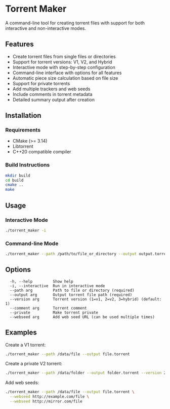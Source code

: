 # Torrent Maker

A command-line tool for creating torrent files with support for both interactive and non-interactive modes.

## Features

- Create torrent files from single files or directories
- Support for torrent versions: V1, V2, and Hybrid
- Interactive mode with step-by-step configuration
- Command-line interface with options for all features
- Automatic piece size calculation based on file size
- Support for private torrents
- Add multiple trackers and web seeds
- Include comments in torrent metadata
- Detailed summary output after creation

## Installation

### Requirements

- CMake (>= 3.14)
- Libtorrent
- C++20 compatible compiler

### Build Instructions

```bash
mkdir build
cd build
cmake ..
make
```

## Usage

### Interactive Mode

```bash
./torrent_maker -i
```

### Command-line Mode

```bash
./torrent_maker --path /path/to/file_or_directory --output output.torrent [options]
```

## Options

```
  -h, --help         Show help
  -i, --interactive  Run in interactive mode
  --path arg         Path to file or directory (required)
  --output arg       Output torrent file path (required)
  --version arg      Torrent version (1=v1, 2=v2, 3=hybrid) (default: 1)
  --comment arg      Torrent comment
  --private          Make torrent private
  --webseed arg      Add web seed URL (can be used multiple times)
```

## Examples

Create a V1 torrent:

```bash
./torrent_maker --path /data/file --output file.torrent
```

Create a private V2 torrent:

```bash
./torrent_maker --path /data/folder --output folder.torrent --version 2 --private
```

Add web seeds:

```bash
./torrent_maker --path /data/file --output file.torrent \
  --webseed http://example.com/file \
  --webseed http://mirror.com/file
```
